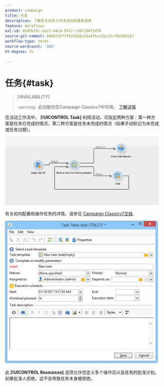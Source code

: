 ```yaml
---
product: campaign
title: 任务
description: 了解有关任务工作流活动的更多信息
feature: Workflows
exl-id: 8549bf8c-ba23-44cb-95f2-c50f2d0f5479
source-git-commit: b666535f7f82d1b8c2da4fbce1bc25cf8d39d187
workflow-type: tm+mt
source-wordcount: '103'
ht-degree: 3%

---
```


# 任务{#task}



>[!AVAILABILITY]
>
>`:warning:` 此功能仅在Campaign Classicv7中可用。 [了解详情](../../mrm/using/creating-and-managing-tasks.md)

在活动工作流中， **[!UICONTROL Task]** 利用活动，可指定两种方案：第一种方案是任务已完成的情况，第二种方案是任务未完成的情况（如果手动标记为未完成或任务过期）。

![](assets/mrm_task_in_workflow.png)

有关如何配置和操作任务的详情，请参见 [Campaign Classicv7文档](../../mrm/using/creating-and-managing-tasks.md).

![](assets/wkf_task_activity.png)

此 **[!UICONTROL Resources]** 选项允许您定义多个操作员以及任务的批准计划。 如果批准人拒绝，这不会导致任务本身被拒绝。

